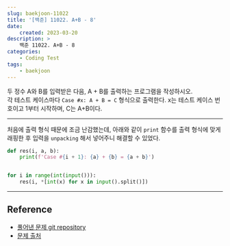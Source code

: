 ```yaml
---
slug: baekjoon-11022
title: '[백준] 11022. A+B - 8'
date:
    created: 2023-03-20
description: >
    백준 11022. A+B - 8
categories:
    - Coding Test
tags:
    - baekjoon
---
```


두 정수 A와 B를 입력받은 다음, A + B를 출력하는 프로그램을 작성하시오.  
각 테스트 케이스마다 `Case #x: A + B = C` 형식으로 출력한다. x는 테스트 케이스 번호이고 1부터 시작하며, C는 A+B이다.  

<!-- more -->

---

처음에 출력 형식 때문에 조금 난감했는데, 아래와 같이 `print` 함수를 출력 형식에 맞게 래핑한 후 입력을 `unpacking` 해서 넣어주니 해결할 수 있었다.  

```python
def res(i, a, b):
    print(f'Case #{i + 1}: {a} + {b} = {a + b}')


for i in range(int(input())):
    res(i, *[int(x) for x in input().split()])
```

---
## Reference
- [풀어낸 문제 git repository](https://github.com/djccnt15/coding_test)
- [문제 출처](https://www.acmicpc.net/problem/11022)